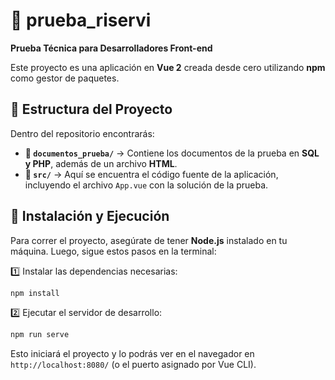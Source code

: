 # 📌 prueba_riservi  
**Prueba Técnica para Desarrolladores Front-end**  

Este proyecto es una aplicación en **Vue 2** creada desde cero utilizando **npm** como gestor de paquetes.  

## 📂 Estructura del Proyecto  
Dentro del repositorio encontrarás:  
- **📁 `documentos_prueba/`** → Contiene los documentos de la prueba en **SQL y PHP**, además de un archivo **HTML**.  
- **📁 `src/`** → Aquí se encuentra el código fuente de la aplicación, incluyendo el archivo `App.vue` con la solución de la prueba.  

## 🚀 Instalación y Ejecución  
Para correr el proyecto, asegúrate de tener **Node.js** instalado en tu máquina. Luego, sigue estos pasos en la terminal:  

1️⃣ Instalar las dependencias necesarias:  
```sh
npm install
```

2️⃣ Ejecutar el servidor de desarrollo:  
```sh
npm run serve
```  

Esto iniciará el proyecto y lo podrás ver en el navegador en `http://localhost:8080/` (o el puerto asignado por Vue CLI). 
